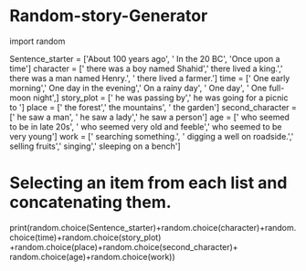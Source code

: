 # Random-story-Generator
import random

Sentence_starter = ['About 100 years ago', ' In the 20 BC', 'Once upon a time']
character = [' there was a boy named Shahid',' there lived a king.',' there was a man named Henry.',
             ' there lived a farmer.']
time = [' One early morning',' One day in the evening',' On a rainy day', ' One day', ' One full-moon night',]
story_plot = [' he was passing by',' he was going for a picnic to ']
place = [' the forest',' the mountains', ' the garden']
second_character = [' he saw a man', ' he saw a lady',' he saw a person']
age = [' who seemed to be in late 20s', ' who seemed very old and feeble',' who seemed to be very young']
work = [' searching something.', ' digging a well on roadside.',' selling fruits',' singing',' sleeping on a bench']
  
# Selecting an item from each list and concatenating them.
print(random.choice(Sentence_starter)+random.choice(character)+random.choice(time)+random.choice(story_plot) +random.choice(place)+random.choice(second_character)+ random.choice(age)+random.choice(work))
